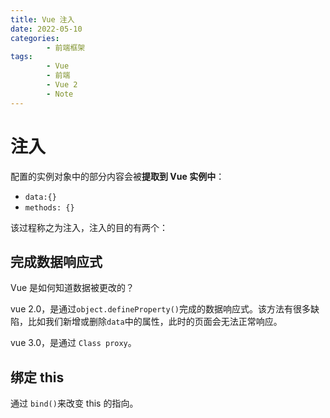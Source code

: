 ```yaml
---
title: Vue 注入
date: 2022-05-10
categories:
        - 前端框架
tags:
        - Vue
        - 前端
        - Vue 2
        - Note
---
```


# 注入

配置的实例对象中的部分内容会被**提取到 Vue 实例中**：

- `data:{}`
- `methods: {}`

该过程称之为注入，注入的目的有两个：

## 完成数据响应式

Vue 是如何知道数据被更改的？

vue 2.0，是通过`object.defineProperty()`完成的数据响应式。该方法有很多缺陷，比如我们新增或删除`data`中的属性，此时的页面会无法正常响应。

vue 3.0，是通过 `Class proxy`。

## 绑定 this

通过 `bind()`来改变 this 的指向。
